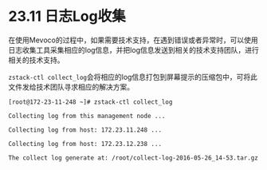 # 23.11 日志Log收集

在使用Mevoco的过程中，如果需要技术支持，在遇到错误或者异常时，可以使用日志收集工具采集相应的log信息，并把log信息发送到相关的技术支持团队，进行相关的技术支持。

`zstack-ctl collect_log`会将相应的log信息打包到屏幕提示的压缩包中，可将此文件发给技术团队寻求相应的解决方案。

`[root@172-23-11-248 ~]# zstack-ctl collect_log`

`Collecting log from this management node ...`

`Collecting log from host: 172.23.11.248 ...`

`Collecting log from host: 172.23.12.238 ...`

`The collect log generate at: /root/collect-log-2016-05-26_14-53.tar.gz`
